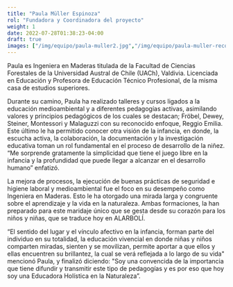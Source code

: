```yaml
---
title: "Paula Müller Espinoza"
rol: "Fundadora y Coordinadora del proyecto"
weight: 1
date: 2022-07-28T01:38:23-04:00
draft: true
images: ["/img/equipo/paula-muller2.jpg","/img/equipo/paula-muller-recortada2.jpg"]
---
```


Paula es Ingeniera en Maderas titulada de la Facultad de Ciencias Forestales de la Universidad Austral de Chile (UACh), Valdivia. Licenciada en Educación y Profesora de Educación Técnico Profesional, de la misma casa de estudios superiores.

Durante su camino, Paula ha realizado talleres y cursos ligados a la educación medioambiental y a diferentes pedagogías activas, asimilando valores y principios pedagógicos de los cuales se destacan; Fröbel, Dewey, Steiner, Montessori y Malaguzzi con su reconocido enfoque, Reggio Emilia. Este último le ha permitido conocer otra visión de la infancia, en donde, la escucha activa, la colaboración, la documentación y la investigación educativa toman un rol fundamental en el proceso de desarrollo de la niñez. “Me sorprende gratamente la simplicidad que tiene el juego libre en la infancia y la profundidad que puede llegar a alcanzar en el desarrollo humano” enfatizó.

La mejora de procesos, la ejecución de buenas prácticas de seguridad e higiene laboral y medioambiental fue el foco en su desempeño como Ingeniera en Maderas. Esto le ha otorgado una mirada larga y congruente sobre el aprendizaje y la vida en la naturaleza. Ambas formaciones, la han preparado para este maridaje único que se gesta desde su corazón para los niños y niñas, que se traduce hoy en ALARBOLÍ.

“El sentido del lugar y el vínculo afectivo en la infancia, forman parte del individuo en su totalidad, la educación vivencial en donde niñas y niños comparten miradas, sienten y se movilizan, permite aportar a que ellos y ellas encuentren su brillantez, la cual se verá reflejada a lo largo de su vida" mencionó Paula, y finalizó diciendo: "Soy una convencida de la importancia que tiene difundir y transmitir este tipo de pedagogías y es por eso que hoy soy una Educadora Holística en la Naturaleza”.
     